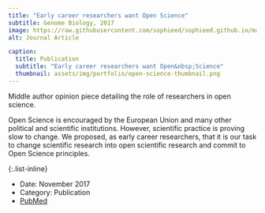 ```yaml
---
title: "Early career researchers want Open Science"
subtitle: Genome Biology, 2017
image: https://raw.githubusercontent.com/sophieed/sophieed.github.io/master/assets/img/portfolio/open-science.png
alt: Journal Article

caption:
  title: Publication
  subtitle: "Early career researchers want Open&nbsp;Science"
  thumbnail: assets/img/portfolio/open-science-thumbnail.png
---
```

Middle author opinion piece detailing the role of researchers in open science.<br>

Open Science is encouraged by the European Union and many other political and scientific institutions. 
However, scientific practice is proving slow to change. We proposed, as early career researchers, that 
it is our task to change scientific research into open scientific research and commit to Open Science principles.

{:.list-inline}
- Date: November 2017
- Category: Publication
- <a href="https://pubmed.ncbi.nlm.nih.gov/29141654/" target="_blank">PubMed</a>

